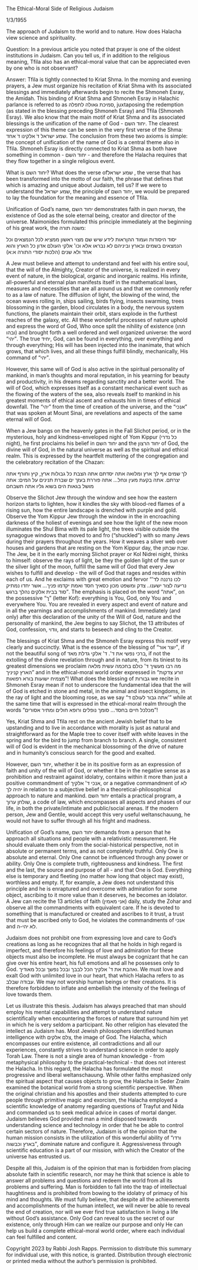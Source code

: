 
The Ethical-Moral Side of Religious Judaism

1/3/1955

The approach of Judaism to the world and to nature. How does Halacha view science and spirituality.

Question: In a previous article you noted that prayer is one of the oldest institutions in Judaism. Can you tell us, if in addition to the religious meaning, Tfila also has an ethical-moral value that can be appreciated even by one who is not observant?

Answer: Tfila is tightly connected to Kriat Shma. In the morning and evening prayers, a Jew must organize his recitation of Kriat Shma with its associated blessings and immediately afterwards begin to recite the Shmoneh Esray, the Amidah.  This binding of Kriat Shma and Shmoneh Esray in Halachic parlance is referred to as סמיכת גאולה לתפלה, juxtaposing the redemption (as stated in the blessing preceding Shmoneh Esray) and Tfila (Shmoneh Esray). We also know that the main motif of Kriat Shma and its associated blessings is the unification of the name of God - יחוד השם. The clearest expression of this theme can be seen in the very first verse of the Shma: שמע ישראל דֹ אלקינו דֹ אחד. The conclusion from these two axioms is simple: the concept of unification of the name of God is a central theme also in Tfila. Shmoneh Esray is directly connected to Kriat Shma as both have something in common - יחוד השם - and therefore the Halacha requires that they flow together in a single religious event.

What is יחוד השם? What does the verse ofשמע ישראל , the verse that has been transformed into the motto of our faith, the phrase that defines that which is amazing and unique about Judaism, tell us? If we were to understand the שמע ישראל, the principle of יחוד השם, we would be prepared to lay the foundation for the meaning and essence of Tfila.

Unification of God’s name, יחוד השם demonstrates faith in מציאות השם, the existence of God as the sole eternal being, creator and director of the universe. Maimonides formulated this principle immediately at the beginning of his great work, the משנה תורה:

 יסוד היסודות ועמוד ההןראות לידע שיש שם מצוי ראשון ממציא לכל הנמצאים וכל הנמצאים בשמים ובארץ וביניהם לא נבראו אלא וכו' אלקי העולם אדון כל הארץ והוא אחד ולא שנים (הלכות יסודי התורה א:א)

A Jew must believe and attempt to understand and feel with his entire soul, that the will of the Almighty, Creator of the universe, is realized in every event of nature, in the biological, organic and inorganic realms. His infinite, all-powerful and eternal plan manifests itself in the mathematical laws, measures and necessities that are all around us and that we commonly refer to as a law of nature. The diffusion of light, the blowing of the wind, the ocean waves rolling in, ships sailing, birds flying, insects swarming, trees blossoming in the garden, blood circulates in a body, the nervous system functions, the planets maintain their orbit, stars explode in the furthest reaches of the galaxy, etc. All these wonderful processes of nature uphold and express the word of God, Who once split the nihility of existence (תהו ובהו) and brought forth a well ordered and well organized universe: the word “יהי”. The true יחיד, God, can be found in everything, over everything and through everything; His will has been injected into the inanimate, that which grows, that which lives, and all these things fulfill blindly, mechanically, His command of “יהי”.

However, this same will of God is also active in the spiritual personality of mankind, in man’s thoughts and moral reputation, in his yearning for beauty and productivity, in his dreams regarding sanctity and a better world. The will of God, which expresses itself as a constant mechanical event such as the flowing of the waters of the sea, also reveals itself to mankind in his greatest moments of ethical ascent and exhausts him in times of ethical downfall. The “יהי” from the time of creation of the universe, and the “אנכי” that was spoken at Mount Sinai, are revelations and aspects of the same eternal will of God.

When a Jew bangs on the heavenly gates in the Fall Slichot period, or in the mysterious, holy and kindness-enveloped night of Yom Kippur (כל נדרי night), he first proclaims his belief in יחוד השם and the יחוד הרצון of God, the divine will of God, in the natural universe as well as the spiritual and ethical realm. This is expressed by the heartfelt muttering of the congregation and the celebratory recitation of the Chazan: 

לך שמים אף לך ארץ ומלואה אתה יסדתם אתה הצבת כל גבולות ארץ, קיץ וחורף אתה יצרתם. אתה בקעת מעין ונחל... אתה פוררת בעזך ים שברת תנינים על המים: אתה מושל בגאות הים בשוא גליו אתה תשבחם

Observe the Slichot Jew through the window and see how the eastern horizon starts to lighten, how it kindles the sky with blood-red flames of a rising sun, how the entire landscape is drenched with purple and gold. Observe the Yom Kippur Jew through the window in the in encroaching darkness of the holiest of evenings and see how the light of the new moon illuminates the Shul Bima with its pale light, the trees visible outside the synagogue windows that moved to and fro (“shuckled”) with so many Jews during their prayers throughout the years. How it weaves a silver web over houses and gardens that are resting on the Yom Kippur day, the שבת שבתון. The Jew, be it in the early morning Slichot prayer or Kol Nidrei night, thinks to himself: observe the rays of light, be they the golden light of the sun or the silver light of the moon, fulfill the same will of God that every Jew wishes to fulfill and develop - the will of God that rages and resides within each of us. And he exclaims with great emotion and fervor “לכו נרננה לד' נריעה לצור ישענו.. צדק ומשפט מכון כסאיך חסד ואמת יקדמו פניך... אשר יחדו נמתיק סוד בבית אלקים נהלך ברגש”. The emphasis is placed on the word “אתה”, on the possessive “ך” (letter Kof): everything is You, God, only You and everywhere You. You are revealed in every aspect and event of nature and in all the yearnings and accomplishments of mankind. Immediately (and only) after this declaration of the unity of the Will of God, nature and the personality of mankind, the Jew begins to say Slichot, the 13 attributes of God, confession, וודוי, and starts to beseech and cling to the Creator.

The blessings of Kriat Shma and the Shmoneh Esray express this motif very clearly and succinctly. What is the essence of the blessing of “יוצר אור”, if not the beautiful song of ברכי נפשי את ד'. ד' אלקי גדלת מאד, if not the extolling of the divine revelation through and in nature, from its tiniest to its greatest dimensions we proclaim מה רבו מעשיך ד' כולם בחכמה עשית מלאה הארץ קניניך” and in the ethical-moral world order expressed in “זורע צדקות מצמיח ישועות בורא רפואות”! What does the blessing of גבורות we recite in Shmoneh Esray mean if not to underscore the fundamental idea that the will of God is etched in stone and metal, in the animal and insect kingdoms, in the ray of light and the blooming rose, as we say “אתה גבור לעולם ד'” while at the same time that will is expressed in the ethical-moral realm through the words “מכלכל חיים בחסד... סומך נופלים ורופא חולים ומתיר אסורים”!

Yes, Kriat Shma and Tfila rest on the ancient Jewish belief that to be upstanding and to live in accordance with morality is just as natural and straightforward as for the Maple tree to cover itself with white leaves in the spring and for the bird to jump from branch to branch. A single, consistent will of God is evident in the mechanical blossoming of the drive of nature and in humanity’s conscious search for the good and exalted.

However, יחוד השם, whether it be in its positive form as an expression of faith and unity of the will of God, or whether it be in the negative sense as a prohibition and restraint against idolatry, contains within it more than just a positive commandment of אנכי ד' אלקיך, or a negative commandment of לא יהיה לך in relation to a subjective belief in a theoretical-philosophical approach to nature and mankind. יחוד השם entails a practical program, a שולחן ערוך, a code of law, which encompasses all aspects and phases of our life, in both the private/intimate and public/social arenas. If the modern person, Jew and Gentile, would accept this very useful weltanschauung, he would not have to suffer through all his fright and madness.

Unification of God’s name, יחוד השם demands from a person that he approach all situations and people with a relativistic measurement. He should evaluate them only from the social-historical perspective, not in absolute or permanent terms, and as not completely truthful. Only One is absolute and eternal. Only One cannot be influenced through any power or ability. Only One is complete truth, righteousness and kindness. The first and the last, the source and purpose of all - and that One is God. Everything else is temporary and fleeting (no matter how long that object may exist), worthless and empty. If, for example, a Jew does not understand this principle and he is enraptured and overcome with admiration for some object, ascribing to it more value than it deserves, he becomes an idolator. A Jew can recite the 13 articles of faith (אני מאמין) daily, study the Zohar and observe all the commandments with equivalent care. If he is devoted to something that is manufactured or created and ascribes to it trust, a trust that must be ascribed only to God, he violates the commandments of אנכי and לא יהי-ה.

Judaism does not prohibit one from expressing love and care to God’s creations as long as he recognizes that all that he holds in high regard is imperfect, and therefore his feelings of love and admiration for these objects must also be incomplete. He must always be cognizant that he can give over his entire heart, his full emotions and all he possesses only to God. ואהבת את ד' אלקיך הכל לבבך ובכל נפשך ובכל מאודיך. We must love and exalt God with unlimited love in our heart, that which Halacha refers to as עבודה שבלב. We may not worship human beings or their creations. It is therefore forbidden to inflate and embellish the intensity of the feelings of love towards them.

Let us illustrate this thesis. Judaism has always preached that man should employ his mental capabilities and attempt to understand nature scientifically when encountering the forces of nature that surround him yet in which he is very seldom a participant. No other religion has elevated the intellect as Judaism has. Most Jewish philosophers identified human intelligence with צלם אלקים, the image of God. The Halacha, which encompasses our entire existence, all contradictions and all our experiences, constantly strives to understand science in order to apply Torah Law. There is not a single area of human knowledge - from metaphysical philosophy to the practical-technical - that does not interest the Halacha. In this regard, the Halacha has formulated the most progressive and liberal weltanschauung. While other faiths emphasized only the spiritual aspect that causes objects to grow, the Halacha in Seder Zraim examined the botanical world from a strong scientific perspective. When the original christian and his apostles and their students attempted to cure people through primitive magic and exorcism, the Halacha employed a scientific knowledge of anatomy regarding questions of Trayfut and Nida and commanded us to seek medical advice in cases of mortal danger. Judaism believes God provided man a mind disposed towards understanding science and technology in order that he be able to control certain sectors of nature. Therefore, Judaism is of the opinion that the human mission consists in the utilization of this wonderful ability of “ורדו בארץ וכבשוה”, dominate nature and configure it. Aggressiveness through scientific education is a part of our mission, with which the Creator of the universe has entrusted us.

Despite all this, Judaism is of the opinion that man is forbidden from placing absolute faith in scientific research, nor may he think that science is able to answer all problems and questions and redeem the world from all its problems and suffering. Man is forbidden to fall into the trap of intellectual haughtiness and is prohibited from bowing to the idolatry of primacy of his mind and thoughts. We must fully believe, that despite all the achievements and accomplishments of the human intellect, we will never be able to reveal the end of creation, nor will we ever find true satisfaction in living a life without God’s assistance. Only God can reveal to us the secret of our existence, only through Him can we realize our purpose and only He can help us build a complete ethical-moral world order, where each individual can feel fulfilled and content.

Copyright 2023 by Rabbi Josh Rapps. Permission to distribute this summary for individual use, with this notice, is granted. Distribution through electronic or printed media without the author’s permission is prohibited.
